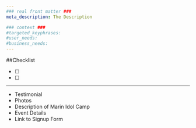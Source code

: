 ```yaml
---
### real front matter ###
meta_description: The Description

### context ###
#targeted_keyphrases:
#user_needs:
#business_needs:
---
```

##Checklist

- [ ]
- [ ]

---

- Testimonial
- Photos
- Description of Marin Idol Camp
- Event Details
- Link to Signup Form
